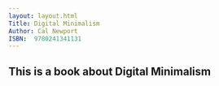 ```yaml
---
layout: layout.html
Title: Digital Minimalism
Author: Cal Newport
ISBN:  9780241341131
---
```


## This is a book about Digital Minimalism
